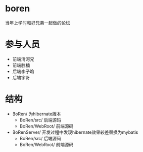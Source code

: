 # boren
当年上学时和好兄弟一起做的论坛
# 参与人员
- 前端清河兄
- 前端胜楠
- 后端李子晗
- 后端宇哥
# 结构
- BoRen/ 为hibernate版本
    - BoRen/src/ 后端源码
    - BoRen/WebRoot/ 前端源码
- BoRenServer/ 开发过程中发现hibernate效果较差替换为mybatis
    - BoRen/src/ 后端源码
    - BoRen/WebRoot/ 前端源码
